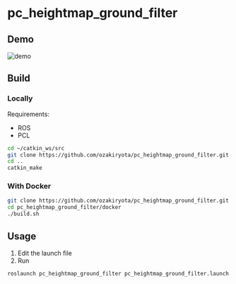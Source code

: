 # pc_heightmap_ground_filter

## Demo
![demo](https://user-images.githubusercontent.com/37431972/158047203-0c343126-d70b-4611-a68d-e1d4658c838d.png)

## Build 
### Locally
Requirements:
* ROS
* PCL

```bash
cd ~/catkin_ws/src
git clone https://github.com/ozakiryota/pc_heightmap_ground_filter.git
cd ..
catkin_make
```

### With Docker
```bash
git clone https://github.com/ozakiryota/pc_heightmap_ground_filter.git
cd pc_heightmap_ground_filter/docker
./build.sh
```

## Usage
1. Edit the launch file
1. Run
```bash
roslaunch pc_heightmap_ground_filter pc_heightmap_ground_filter.launch
```
